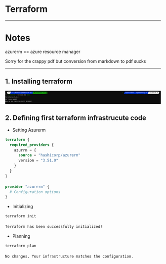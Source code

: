 # Terraform 

---


# Notes

azurerm == azure resource manager

Sorry for the crappy pdf but conversion from markdown to pdf sucks

---


## 1. Installing terraform

![proof](imgs/terra-01.png)



## 2. Defining first terraform infrastrucute code

- Setting Azurerm

```terraform
terraform {
  required_providers {
    azurrm = {
      source = "hashicorp/azurerm"
      version = "3.51.0"
    }
  }
}

provider "azurerm" {
  # Configuration options
}
```


- Initializing
```bash
terraform init

Terraform has been successfully initialized!
```

- Planning 
```bash
terraform plan

No changes. Your infrastructure matches the configuration.

```
